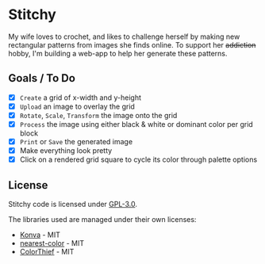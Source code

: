 # Stitchy

My wife loves to crochet, and likes to challenge herself by making new rectangular patterns from images she finds online. To support her ~~addiction~~ hobby, I'm building a web-app to help her generate these patterns.

## Goals / To Do

- [x] `Create` a grid of x-width and y-height
- [x] `Upload` an image to overlay the grid
- [x] `Rotate`, `Scale`, `Transform` the image onto the grid
- [x] `Process` the image using either black & white or dominant color per grid block
- [x] `Print` or `Save` the generated image
- [x] Make everything look pretty
- [x] Click on a rendered grid square to cycle its color through palette options

## License

Stitchy code is licensed under [GPL-3.0](LICENSE).

The libraries used are managed under their own licenses:

- [Konva](https://konvajs.org/) - MIT
- [nearest-color](https://github.com/dtao/nearest-color) - MIT
- [ColorThief](https://github.com/lokesh/color-thief) - MIT

